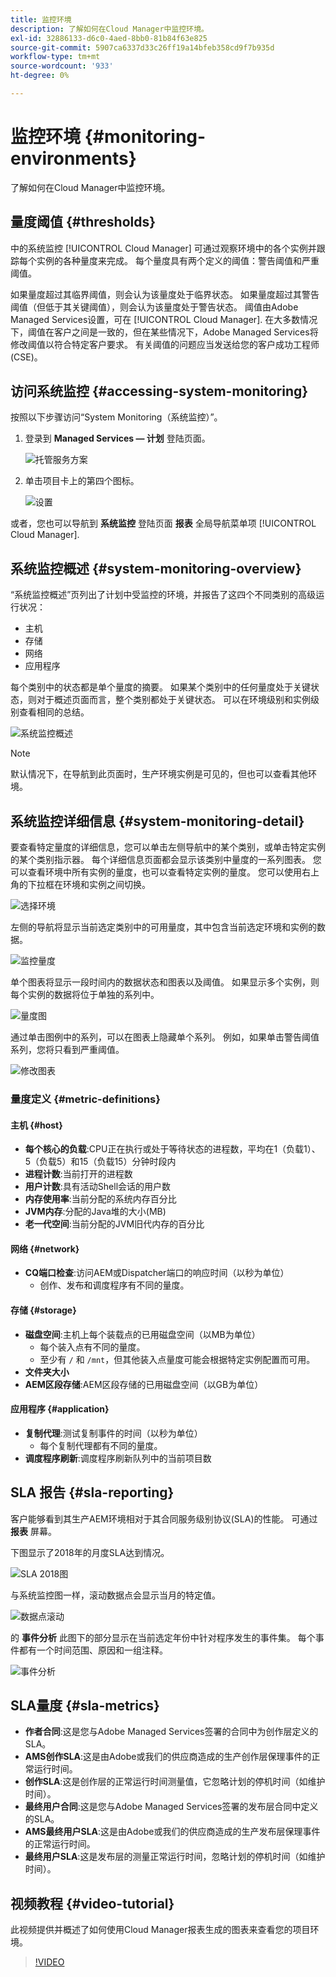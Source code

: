 ```yaml
---
title: 监控环境
description: 了解如何在Cloud Manager中监控环境。
exl-id: 32886133-d6c0-4aed-8bb0-81b84f63e825
source-git-commit: 5907ca6337d33c26ff19a14bfeb358cd9f7b935d
workflow-type: tm+mt
source-wordcount: '933'
ht-degree: 0%

---
```



# 监控环境 {#monitoring-environments}

了解如何在Cloud Manager中监控环境。

## 量度阈值 {#thresholds}

中的系统监控 [!UICONTROL Cloud Manager] 可通过观察环境中的各个实例并跟踪每个实例的各种量度来完成。 每个量度具有两个定义的阈值：警告阈值和严重阈值。

如果量度超过其临界阈值，则会认为该量度处于临界状态。 如果量度超过其警告阈值（但低于其关键阈值），则会认为该量度处于警告状态。 阈值由Adobe Managed Services设置，可在 [!UICONTROL Cloud Manager]. 在大多数情况下，阈值在客户之间是一致的，但在某些情况下，Adobe Managed Services将修改阈值以符合特定客户要求。 有关阈值的问题应当发送给您的客户成功工程师(CSE)。

## 访问系统监控 {#accessing-system-monitoring}

按照以下步骤访问“System Monitoring（系统监控）”。

1. 登录到 **Managed Services — 计划** 登陆页面。

   ![托管服务方案](/help/assets/ProgramLanding.png)

1. 单击项目卡上的第四个图标。

   ![设置](/help/assets/first-timea1.png)


或者，您也可以导航到 **系统监控** 登陆页面 **报表** 全局导航菜单项 [!UICONTROL Cloud Manager].

## 系统监控概述 {#system-monitoring-overview}

“系统监控概述”页列出了计划中受监控的环境，并报告了这四个不同类别的高级运行状况：

* 主机
* 存储
* 网络
* 应用程序

每个类别中的状态都是单个量度的摘要。 如果某个类别中的任何量度处于关键状态，则对于概述页面而言，整个类别都处于关键状态。 可以在环境级别和实例级别查看相同的总结。

![系统监控概述](/help/assets/System-Monitoring-Reports.png)

>[!NOTE]
>
>默认情况下，在导航到此页面时，生产环境实例是可见的，但也可以查看其他环境。

## 系统监控详细信息 {#system-monitoring-detail}

要查看特定量度的详细信息，您可以单击左侧导航中的某个类别，或单击特定实例的某个类别指示器。 每个详细信息页面都会显示该类别中量度的一系列图表。 您可以查看环境中所有实例的量度，也可以查看特定实例的量度。 您可以使用右上角的下拉框在环境和实例之间切换。

![选择环境](/help/assets/System_Monitoring1.png)

左侧的导航将显示当前选定类别中的可用量度，其中包含当前选定环境和实例的数据。

![监控量度](/help/assets/System_Monitoring2.png)

单个图表将显示一段时间内的数据状态和图表以及阈值。 如果显示多个实例，则每个实例的数据将位于单独的系列中。

![量度图](/help/assets/Monitoring_Graphs1.png)

通过单击图例中的系列，可以在图表上隐藏单个系列。
例如，如果单击警告阈值系列，您将只看到严重阈值。

![修改图表](/help/assets/Monitoring_Graphs2.png)

### 量度定义 {#metric-definitions}

#### 主机 {#host}

* **每个核心的负载**:CPU正在执行或处于等待状态的进程数，平均在1（负载1）、5（负载5）和15（负载15）分钟时段内
* **进程计数**:当前打开的进程数
* **用户计数**:具有活动Shell会话的用户数
* **内存使用率**:当前分配的系统内存百分比
* **JVM内存**:分配的Java堆的大小(MB)
* **老一代空间**:当前分配的JVM旧代内存的百分比

#### 网络 {#network}

* **CQ端口检查**:访问AEM或Dispatcher端口的响应时间（以秒为单位）
   * 创作、发布和调度程序有不同的量度。

#### 存储 {#storage}

* **磁盘空间**:主机上每个装载点的已用磁盘空间（以MB为单位）
   * 每个装入点有不同的量度。
   * 至少有 `/` 和 `/mnt`，但其他装入点量度可能会根据特定实例配置而可用。
* **文件夹大小**
* **AEM区段存储**:AEM区段存储的已用磁盘空间（以GB为单位）

#### 应用程序 {#application}

* **复制代理**:测试复制事件的时间（以秒为单位）
   * 每个复制代理都有不同的量度。
* **调度程序刷新**:调度程序刷新队列中的当前项目数

## SLA 报告 {#sla-reporting}

客户能够看到其生产AEM环境相对于其合同服务级别协议(SLA)的性能。 可通过 **报表** 屏幕。

下图显示了2018年的月度SLA达到情况。

![SLA 2018图](/help/assets/SLA-Reports-one.png)

与系统监控图一样，滚动数据点会显示当月的特定值。

![数据点滚动](/help/assets/SLA-Reports-two.png)

的 **事件分析** 此图下的部分显示在当前选定年份中针对程序发生的事件集。 每个事件都有一个时间范围、原因和一组注释。

![事件分析](/help/assets/sla-reporting3.png)

## SLA量度 {#sla-metrics}

* **作者合同**:这是您与Adobe Managed Services签署的合同中为创作层定义的SLA。
* **AMS创作SLA**:这是由Adobe或我们的供应商造成的生产创作层保理事件的正常运行时间。
* **创作SLA**:这是创作层的正常运行时间测量值，它忽略计划的停机时间（如维护时间）。
* **最终用户合同**:这是您与Adobe Managed Services签署的发布层合同中定义的SLA。
* **AMS最终用户SLA**:这是由Adobe或我们的供应商造成的生产发布层保理事件的正常运行时间。
* **最终用户SLA**:这是发布层的测量正常运行时间，忽略计划的停机时间（如维护时间）。

## 视频教程 {#video-tutorial}

此视频提供并概述了如何使用Cloud Manager报表生成的图表来查看您的项目环境。

>[!VIDEO](https://video.tv.adobe.com/v/26315/)
